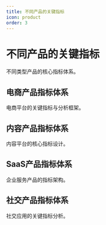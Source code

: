 ```yaml
---
title: 不同产品的关键指标
icon: product
order: 3
---
```


# 不同产品的关键指标

不同类型产品的核心指标体系。

## 电商产品指标体系

电商平台的关键指标与分析框架。

## 内容产品指标体系

内容平台的核心指标设计。

## SaaS产品指标体系

企业服务产品的指标架构。

## 社交产品指标体系

社交应用的关键指标分析。

